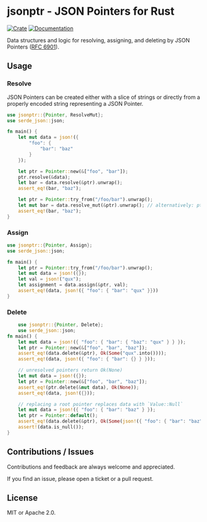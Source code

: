 # jsonptr - JSON Pointers for Rust

[![Crate](https://img.shields.io/crates/v/jsonptr.svg)](https://crates.io/crates/jsonptr)
[![Documentation](https://docs.rs/jsonptr/badge.svg)](https://docs.rs/jsonptr)

Data structures and logic for resolving, assigning, and deleting by JSON Pointers ([RFC
6901](https://datatracker.ietf.org/doc/html/rfc6901)).

## Usage

### Resolve

JSON Pointers can be created either with a slice of strings or directly from a properly encoded string representing a JSON Pointer.

```rust
use jsonptr::{Pointer, ResolveMut};
use serde_json::json;

fn main() {
    let mut data = json!({
        "foo": {
            "bar": "baz"
        }
    });

    let ptr = Pointer::new(&["foo", "bar"]);
    ptr.resolve(&data);
    let bar = data.resolve(&ptr).unwrap();
    assert_eq!(bar, "baz");

    let ptr = Pointer::try_from("/foo/bar").unwrap();
    let mut bar = data.resolve_mut(&ptr).unwrap(); // alternatively: ptr.resolve_mut(&mut data);
    assert_eq!(bar, "baz");
}

```

### Assign

```rust
use jsonptr::{Pointer, Assign};
use serde_json::json;

fn main() {
    let ptr = Pointer::try_from("/foo/bar").unwrap();
    let mut data = json!({});
    let val = json!("qux");
    let assignment = data.assign(&ptr, val);
    assert_eq!(data, json!({ "foo": { "bar": "qux" }}))
}
```

### Delete

```rust
    use jsonptr::{Pointer, Delete};
    use serde_json::json;
fn main() {
    let mut data = json!({ "foo": { "bar": { "baz": "qux" } } });
    let ptr = Pointer::new(&["foo", "bar", "baz"]);
    assert_eq!(data.delete(&ptr), Ok(Some("qux".into())));
    assert_eq!(data, json!({ "foo": { "bar": {} } }));

    // unresolved pointers return Ok(None)
    let mut data = json!({});
    let ptr = Pointer::new(&["foo", "bar", "baz"]);
    assert_eq!(ptr.delete(&mut data), Ok(None));
    assert_eq!(data, json!({}));

    // replacing a root pointer replaces data with `Value::Null`
    let mut data = json!({ "foo": { "bar": "baz" } });
    let ptr = Pointer::default();
    assert_eq!(data.delete(&ptr), Ok(Some(json!({ "foo": { "bar": "baz" } }))));
    assert!(data.is_null());
}
```

## Contributions / Issues

Contributions and feedback are always welcome and appreciated.

If you find an issue, please open a ticket or a pull request.

## License

MIT or Apache 2.0.
